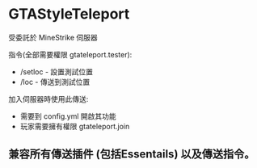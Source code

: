 # GTAStyleTeleport
受委託於 MineStrike 伺服器



指令(全部需要權限 gtateleport.tester): 
- /setloc - 設置測試位置
- /loc - 傳送到測試位置

加入伺服器時使用此傳送:
  - 需要到 config.yml 開啟其功能
  - 玩家需要擁有權限 gtateleport.join
  
## 兼容所有傳送插件 (包括Essentails) 以及傳送指令。 
